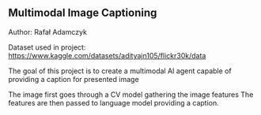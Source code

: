 ## Multimodal Image Captioning
Author: Rafał Adamczyk

Dataset used in project: https://www.kaggle.com/datasets/adityajn105/flickr30k/data

The goal of this project is to create a multimodal AI agent capable of providing a caption for presented image

The image first goes through a CV model gathering the image features
The features are then passed to language model providing a caption.

